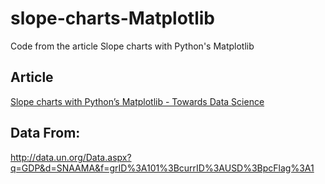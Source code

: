 # slope-charts-Matplotlib
Code from the article Slope charts with Python's Matplotlib

## Article
[Slope charts with Python’s Matplotlib - Towards Data Science](https://towardsdatascience.com/slope-charts-with-pythons-matplotlib-2c3456c137b8)  

## Data From:
http://data.un.org/Data.aspx?q=GDP&d=SNAAMA&f=grID%3A101%3BcurrID%3AUSD%3BpcFlag%3A1  
  
